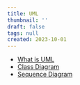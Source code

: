 ```yaml
---
title: UML
thumbnail: ''
draft: false
tags: null
created: 2023-10-01
---
```


* [What is UML](What%20is%20UML.md)
* [Class Diagram](Class%20Diagram.md)
* [Sequence Diagram](Sequence%20Diagram)
